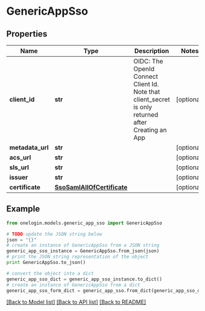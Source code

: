 # GenericAppSso


## Properties
Name | Type | Description | Notes
------------ | ------------- | ------------- | -------------
**client_id** | **str** | OIDC: The OpenId Connect Client Id.  Note that client_secret is only returned after Creating an App | [optional] 
**metadata_url** | **str** |  | [optional] 
**acs_url** | **str** |  | [optional] 
**sls_url** | **str** |  | [optional] 
**issuer** | **str** |  | [optional] 
**certificate** | [**SsoSamlAllOfCertificate**](SsoSamlAllOfCertificate.md) |  | [optional] 

## Example

```python
from onelogin.models.generic_app_sso import GenericAppSso

# TODO update the JSON string below
json = "{}"
# create an instance of GenericAppSso from a JSON string
generic_app_sso_instance = GenericAppSso.from_json(json)
# print the JSON string representation of the object
print GenericAppSso.to_json()

# convert the object into a dict
generic_app_sso_dict = generic_app_sso_instance.to_dict()
# create an instance of GenericAppSso from a dict
generic_app_sso_form_dict = generic_app_sso.from_dict(generic_app_sso_dict)
```
[[Back to Model list]](../README.md#documentation-for-models) [[Back to API list]](../README.md#documentation-for-api-endpoints) [[Back to README]](../README.md)


